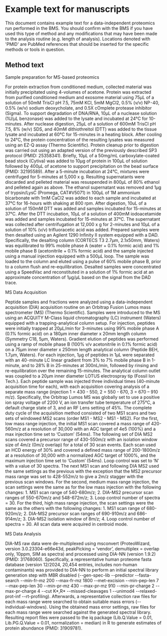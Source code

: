 # Example text for manuscripts <!-- omit in toc -->

This document contains example text for a data-independent proteomics run performed in the BMS. You should confirm with the BMS if you have used this type of method and any modifications that may have been made to the analysis routine (e.g. length of analysis). Locations denoted with 'PMID' are PubMed references that should be inserted for the specific methods or tools in question. 

## Method text

Sample preparation for MS-based proteomics

For protein extraction from conditioned medium, collected material was initially precipitated using 4-volumes of acetone. Protein was extracted from purified conditioned medium and exosome material using 75μL of a solution of 50mM TrisCl pH 7.5, 75mM KCl, 5mM MgCl2, 0.5% (v/v) NP⁃40, 0.5% (w/v) sodium deoxycholate, and 0.5X cOmplete protease inhibitor (Sigma). To support degradation of DNA/RNA, 10μL of a nuclease solution (1U/μL benzonase) was added to the lysate and incubated at 24°C for 10-minutes. After nuclease digestion, 25μL of a solution of 600mM TrisCl pH 7.5, 8% (w/v) SDS, and 40mM dithiothreitol (DTT) was added to the tissue lysate and incubated at 60°C for 15-minutes in a heating block. After cooling to 24°C, the protein concentration of the resulting lysates was measured using an EZ-Q assay (Thermo Scientific). Protein cleanup prior to digestion was carried out using an adapted version of the previously described SP3 protocol (PMID: 25358341). Briefly, 10μL of a 50mg/mL carboxylate-coated bead stock (Cytiva) was added to 10μg of protein in 100μL of solution followed by 400μL of acetone to support precipitation on the bead surface (PMID: 32195589). After a 5-minute incubation at 24°C, mixtures were centrifuged for 5-minutes at 5,000 x g. Resulting supernatants were discarded and pelleted material was resuspended in 800μL of 80% ethanol and pelleted again as above. The ethanol supernatant was removed and 1μg of trypsin/LysC (Promega, CAT#V5071) in 100μL of 1M ammonium bicarbonate with 1mM CaCl2 was added to each sample and incubated at 37°C for 16-hours with shaking at 800 rpm. After digestion, 10uL of a solution of 150mM DTT was added and samples incubated for 15-minutes at 37°C. After the DTT incubation, 10μL of a solution of 400mM iodoacetamide was added and samples incubated for 15-minutes at 37°C. The supernatant was collected after centrifugation at 12,000 x g for 2-minutes and 10μL of a solution of 10% (v/v) trifluoracetic acid was added. Prepared samples were then desalted using an Agilent 1290 Infinity II system equipped with a DAD. Specifically, the desalting column (CORTECS T3 2.7μm, 2.1x50mm, Waters) was equilibrated to 99% mobile phase A (water + 0.1% formic acid) and 1% mobile phase B (acetonitrile + 0.1% formic acid) and the sample injected using a manual injection equipped with a 500μL loop. The sample was loaded to the column and eluted using a pulse of 60% mobile phase B, prior to a column flush and re-equilibration. Desalted samples were concentrated using a SpeedVac and reconstituted in a solution of 1% formic acid at an approximate concentration of 1μg/μL based on the signal from the DAD trace. 

MS Data Acquisition 

Peptide samples and fractions were analyzed using a data-independent acquisition (DIA) acquisition routine on an Orbitrap Fusion Lumos mass spectrometer (MS) (Thermo Scientific). Samples were introduced to the MS using an ACQUITY M-Class liquid chromatography (LC) instrument (Waters) equipped with a trapping-analytical column setup. For injection, peptides were initially trapped at 20μL/min for 3-minutes using 99% mobile phase A (0.1% formic acid) on a 180μm inner diameter x 20mm length column (Symmetry C18, 5μm, Waters). Gradient elution of peptides was performed using a ramp of mobile phase B (100% v/v acetonitrile in 0.1% formic acid) on a 75μm inner diameter x 250mm length analytical column (Peptide BEH, 1.7μm, Waters). For each injection, 1μg of peptides in 1μL were separated with an 40⁃minute LC linear gradient from 3% to 7% mobile phase B in 1-minute, and to 28% B in 25-minutes at 300nL/min, followed by rinsing and re-equilibration over the remaining 15-minutes. The analytical column outlet was coupled to a 20μm inner diameter LOTUS electrospray tip (Fossil Ion Tech.). Each peptide sample was injected three individual times (40-minute acquisition time for each), with each acquisition covering analysis of a separate mass range (injection 1 = 430 - 550, 2 = 550 - 670, 3 = 670 – 910 m/z). Specifically, the Orbitrap Lumos MS was globally set to use a positive ion spray voltage of 2200 V, an ion transfer tube temperature of 275°C, a default charge state of 3, and an RF Lens setting of 45%. The complete duty cycle of the acquisition method consisted of two MS1 scans and two sets of windowed MS2 scans (order MS1 - MS2 - MS1 - MS2). For the first, low mass range injection, the initial MS1 scan covered a mass range of 420-560m/z at a resolution of 30,000 with an AGC target of 4e5 (100%) and a max injection time set to ‘Custom’ (54ms). The following set of DIA MS2 scans covered a precursor range of 430-550m/z with an isolation window size of 4m/z (0m/z overlap) for a total of 30 scan events. Each scan used an HCD energy of 30% and covered a defined mass range of 200-1800m/z at a resolution of 30,000 with a normalized AGC target of 1000%, and the maximum injection time set to ‘Custom’ (54ms). Loop control was set to ‘N’ with a value of 30 spectra. The next MS1 scan and following DIA MS2 used the same settings as the previous with the exception that the MS2 precursor mass range was set to 428-552m/z to give a 2m/z stagger with the previous scan windows. For the second, medium mass range injection, the scan settings were the same as for the low mass injection with the following changes: 1. MS1 scan range of 540-680m/z; 2. DIA-MS2 precursor scan ranges of 550-670m/z and 548-672m/z; 3. Loop control number of spectra = 30. For the third, high mass range injection, the scan settings were the same as the others with the following changes: 1. MS1 scan range of 680-920m/z; 2. DIA-MS2 precursor scan ranges of 690-910m/z and 686-914m/z; 3. DIA-MS2 isolation window of 8m/z; 4. Loop control number of spectra = 30. All scan data were acquired in centroid mode.

MS Data Analysis

DIA-MS raw data were de-multiplexed using msconvert (ProteoWizard, version 3.0.23304-e66e43d, peakPicking = ‘vendor’, demultiplex = overlap only, 10ppm, SIM as spectra) and processed using DIA-NN (version 1.9.2) (PMID: 31768060). Specifically, a representative human proteome fasta database (version 12/2024, 20,454 entries, includes non-human contaminants) was provided to DIA-NN to perform an initial spectral library generation step with MBR disabled (--gen-spec-lib --predictor --fasta-search --min-fr-mz 200 --max-fr-mz 1800 --met-excision --min-pep-len 7 --max-pep-len 30 --min-pr-mz 430 --max-pr-mz 910 --min-pr-charge 2 --max-pr-charge 4 --cut K*,R* --missed-cleavages 1 --unimod4 --relaxed-prot-inf --rt-profiling). Afterwards, a representative collection raw files for each mass range were searched to obtain suitable mass errors (--individual-windows). Using the obtained mass error settings, raw files for each mass range were searched against the generated spectral library. Resulting report files were passed to the iq package (Lib.Q.Value = 0.01, Lib.PG.Q.Value = 0.01, normalization = median) in R to generate estimates of protein abundance (PMID: 31909781). 
